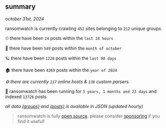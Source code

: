 
## summary
_october 31st, 2024_

ransomwatch is currently crawling `452` sites belonging to `212` unique groups

⏲ there have been `24` posts within the `last 24 hours`

🦈 there have been `549` posts within the `month of october`

🪐 there have been `1228` posts within the `last 90 days`

🏚 there have been `4269` posts within the `year of 2024`

_⚙️ there are currently `117` online hosts & `136` custom parsers._

🦕 ransomwatch has been running for `3 years, 1 months and 23 days` and indexed `13726` posts

_all data  [(groups)](http://ransomwhat.telemetry.ltd/groups) and [(posts)](http://ransomwhat.telemetry.ltd/posts) is available in JSON (updated hourly)_

> ransomwatch is fully [open source](https://github.com/joshhighet/ransomwatch#ransomwatch--). please consider [sponsoring](https://github.com/sponsors/joshhighet) if you find it useful!
